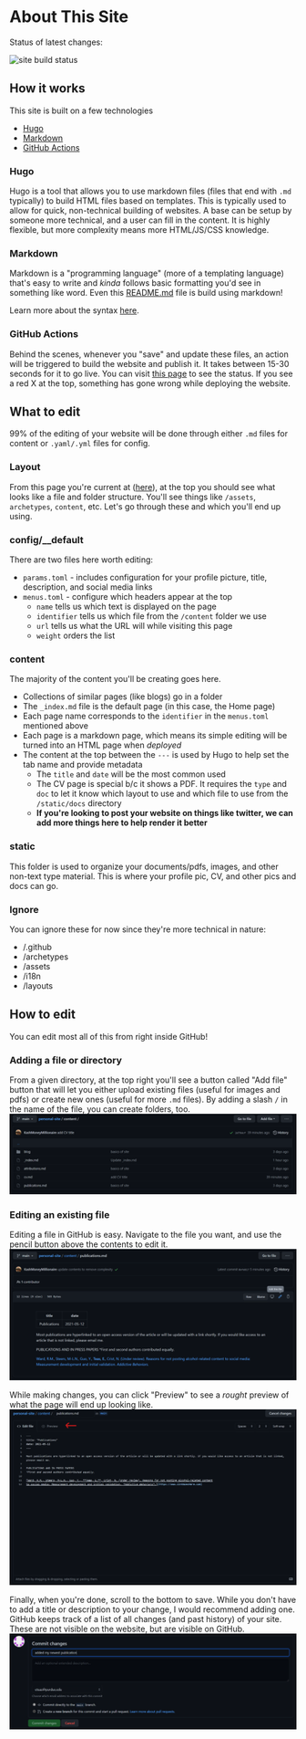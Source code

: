 # About This Site

Status of latest changes: 

![site build status](https://github.com/elizabethteas/personal-site/actions/workflows/site-deploy.yml/badge.svg)

## How it works
This site is built on a few technologies
- [Hugo](https://gohugo.io/)
- [Markdown](https://guides.github.com/features/mastering-markdown/)
- [GitHub Actions](https://github.com/features/actions)

### Hugo
Hugo is a tool that allows you to use markdown files (files that end with `.md` typically) to build HTML files based on templates.
This is typically used to allow for quick, non-technical building of websites. A base can be setup by someone more technical, and
a user can fill in the content. It is highly flexible, but more complexity means more HTML/JS/CSS knowledge.

### Markdown
Markdown is a "programming language" (more of a templating language) that's easy to write and *kinda* follows basic formatting
you'd see in something like word. Even this [README.md](/README.md) file is build using markdown!

Learn more about the syntax [here](https://guides.github.com/features/mastering-markdown/).

### GitHub Actions
Behind the scenes, whenever you "save" and update these files, an action will be triggered to build the website and publish it.
It takes between 15-30 seconds for it to go live. You can visit [this page](https://github.com/elizabethteas/personal-site/actions)
to see the status. If you see a red X at the top, something has gone wrong while deploying the website.


## What to edit
99% of the editing of your website will be done through either `.md` files for content or `.yaml/.yml` files for config.

### Layout
From this page you're current at ([here](https://github.com/elizabethteas/personal-site)), at the top you should see what looks
like a file and folder structure. You'll see things like `/assets`, `archetypes`, `content`, etc. Let's go through these and
which you'll end up using.

### config/__default
There are two files here worth editing:
- `params.toml` - includes configuration for your profile picture, title, description, and social media links
- `menus.toml` - configure which headers appear at the top
  - `name` tells us which text is displayed on the page
  - `identifier` tells us which file from the `/content` folder we use
  - `url` tells us what the URL will while visiting this page
  - `weight` orders the list

### content
The majority of the content you'll be creating goes here. 

- Collections of similar pages (like blogs) go in a folder
- The `_index.md` file is the default page (in this case, the Home page)
- Each page name corresponds to the `identifier` in the `menus.toml` mentioned above
- Each page is a markdown page, which means its simple editing will be turned into an HTML page when _deployed_
- The content at the top between the `---` is used by Hugo to help set the tab name and provide metadata
  - The `title` and `date` will be the most common used
  - The CV page is special b/c it shows a PDF. It requires the `type` and `doc` to let it know which layout to use
    and which file to use from the `/static/docs` directory
  - **If you're looking to post your website on things like twitter, we can add more things here to help
  render it better**

### static
This folder is used to organize your documents/pdfs, images, and other non-text type material. This is where your profile pic,
CV, and other pics and docs can go.

### Ignore
You can ignore these for now since they're more technical in nature:
- /.github
- /archetypes
- /assets
- /i18n
- /layouts

## How to edit
You can edit most all of this from right inside GitHub!

### Adding a file or directory
From a given directory, at the top right you'll see a button called "Add file" button that will let you either upload existing 
files (useful for images and pdfs) or create new ones (useful for more `.md` files). By adding a slash `/` in the name of the
file, you can create folders, too.
![picture of github showing add file](/.github/images/add-file.png)

### Editing an existing file
Editing a file in GitHub is easy. Navigate to the file you want, and use the pencil button above the contents to edit it. 
![picture of github showing where to edit](/.github/images/edit-file.png)

While making changes, you can click "Preview" to see a _rought_ preview of what the page will end up looking like.
![picture of github showing file preview](/.github/images/preview-file.png)

Finally, when you're done, scroll to the bottom to save. While you don't have to add a title or description to your change, I
would recommend adding one. GitHub keeps track of a list of all changes (and past history) of your site. These are not 
visible on the website, but are visible on GitHub.
![picture of github showing saving](/.github/images/save-file.png)
